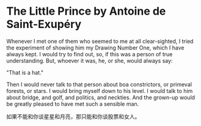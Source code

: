 # The Little Prince by Antoine de Saint-Exupéry

Whenever I met one of them who seemed to me at all clear-sighted, I
tried the experiment of showing him my Drawing Number One, which I have
always kept. I would try to find out, so, if this was a person of true
understanding. But, whoever it was, he, or she, would always say:

"That is a hat."

Then I would never talk to that person about boa constrictors, or
primeval forests, or stars. I would bring myself down to his level. I
would talk to him about bridge, and golf, and politics, and neckties.
And the grown-up would be greatly pleased to have met such a sensible
man.

如果不能和你谈星星和月亮，那只能和你谈股票和女人。
